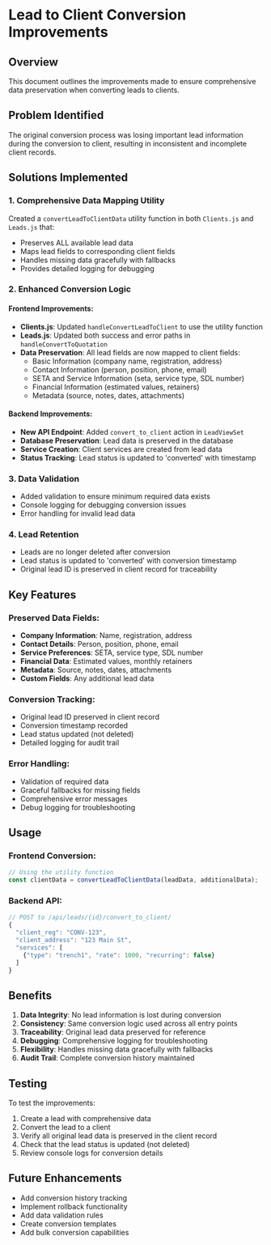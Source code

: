 # Lead to Client Conversion Improvements

## Overview
This document outlines the improvements made to ensure comprehensive data preservation when converting leads to clients.

## Problem Identified
The original conversion process was losing important lead information during the conversion to client, resulting in inconsistent and incomplete client records.

## Solutions Implemented

### 1. Comprehensive Data Mapping Utility
Created a `convertLeadToClientData` utility function in both `Clients.js` and `Leads.js` that:
- Preserves ALL available lead data
- Maps lead fields to corresponding client fields
- Handles missing data gracefully with fallbacks
- Provides detailed logging for debugging

### 2. Enhanced Conversion Logic

#### Frontend Improvements:
- **Clients.js**: Updated `handleConvertLeadToClient` to use the utility function
- **Leads.js**: Updated both success and error paths in `handleConvertToQuotation`
- **Data Preservation**: All lead fields are now mapped to client fields:
  - Basic Information (company name, registration, address)
  - Contact Information (person, position, phone, email)
  - SETA and Service Information (seta, service type, SDL number)
  - Financial Information (estimated values, retainers)
  - Metadata (source, notes, dates, attachments)

#### Backend Improvements:
- **New API Endpoint**: Added `convert_to_client` action in `LeadViewSet`
- **Database Preservation**: Lead data is preserved in the database
- **Service Creation**: Client services are created from lead data
- **Status Tracking**: Lead status is updated to 'converted' with timestamp

### 3. Data Validation
- Added validation to ensure minimum required data exists
- Console logging for debugging conversion issues
- Error handling for invalid lead data

### 4. Lead Retention
- Leads are no longer deleted after conversion
- Lead status is updated to 'converted' with conversion timestamp
- Original lead ID is preserved in client record for traceability

## Key Features

### Preserved Data Fields:
- **Company Information**: Name, registration, address
- **Contact Details**: Person, position, phone, email
- **Service Preferences**: SETA, service type, SDL number
- **Financial Data**: Estimated values, monthly retainers
- **Metadata**: Source, notes, dates, attachments
- **Custom Fields**: Any additional lead data

### Conversion Tracking:
- Original lead ID preserved in client record
- Conversion timestamp recorded
- Lead status updated (not deleted)
- Detailed logging for audit trail

### Error Handling:
- Validation of required data
- Graceful fallbacks for missing fields
- Comprehensive error messages
- Debug logging for troubleshooting

## Usage

### Frontend Conversion:
```javascript
// Using the utility function
const clientData = convertLeadToClientData(leadData, additionalData);
```

### Backend API:
```javascript
// POST to /api/leads/{id}/convert_to_client/
{
  "client_reg": "CONV-123",
  "client_address": "123 Main St",
  "services": [
    {"type": "trench1", "rate": 1000, "recurring": false}
  ]
}
```

## Benefits

1. **Data Integrity**: No lead information is lost during conversion
2. **Consistency**: Same conversion logic used across all entry points
3. **Traceability**: Original lead data preserved for reference
4. **Debugging**: Comprehensive logging for troubleshooting
5. **Flexibility**: Handles missing data gracefully with fallbacks
6. **Audit Trail**: Complete conversion history maintained

## Testing

To test the improvements:
1. Create a lead with comprehensive data
2. Convert the lead to a client
3. Verify all original lead data is preserved in the client record
4. Check that the lead status is updated (not deleted)
5. Review console logs for conversion details

## Future Enhancements

- Add conversion history tracking
- Implement rollback functionality
- Add data validation rules
- Create conversion templates
- Add bulk conversion capabilities 